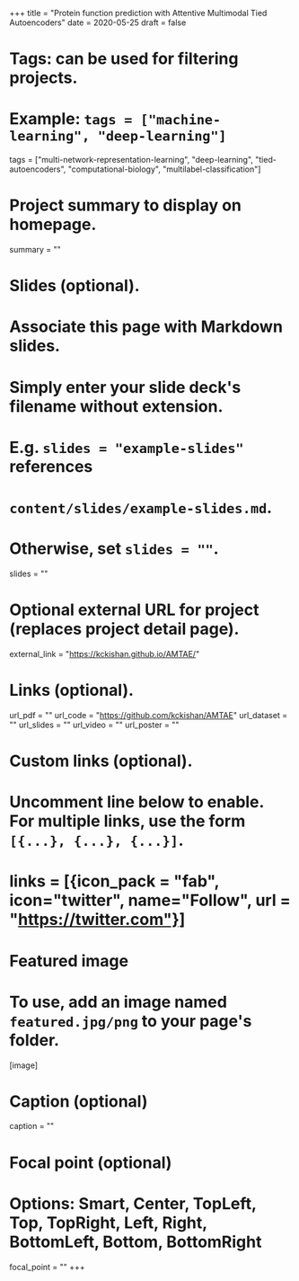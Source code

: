 +++
title = "Protein function prediction with Attentive Multimodal Tied Autoencoders"
date = 2020-05-25
draft = false

# Tags: can be used for filtering projects.
# Example: `tags = ["machine-learning", "deep-learning"]`
tags = ["multi-network-representation-learning", "deep-learning", "tied-autoencoders", "computational-biology", "multilabel-classification"]

# Project summary to display on homepage.
summary = ""

# Slides (optional).
#   Associate this page with Markdown slides.
#   Simply enter your slide deck's filename without extension.
#   E.g. `slides = "example-slides"` references 
#   `content/slides/example-slides.md`.
#   Otherwise, set `slides = ""`.
slides = ""

# Optional external URL for project (replaces project detail page).
external_link = "https://kckishan.github.io/AMTAE/"

# Links (optional).
url_pdf = ""
url_code = "https://github.com/kckishan/AMTAE"
url_dataset = ""
url_slides = ""
url_video = ""
url_poster = ""

# Custom links (optional).
#   Uncomment line below to enable. For multiple links, use the form `[{...}, {...}, {...}]`.
# links = [{icon_pack = "fab", icon="twitter", name="Follow", url = "https://twitter.com"}]

# Featured image
# To use, add an image named `featured.jpg/png` to your page's folder. 
[image]
  # Caption (optional)
  caption = ""

  # Focal point (optional)
  # Options: Smart, Center, TopLeft, Top, TopRight, Left, Right, BottomLeft, Bottom, BottomRight
  focal_point = ""
+++
